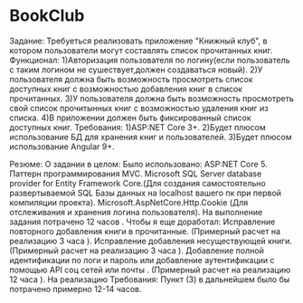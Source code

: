 # BookClub
Задание:
Требуеться реализовать приложение "Книжный клуб", в котором пользователи могут составлять список прочитанных книг.
Функционал:
1)Авторизация пользователя по логину(если пользователь с таким логином не сушествует,должен создаваться новый).
2)У пользователя должна быть возможность просмотреть список доступных книг с возможностью добавления книг в список прочитанных.
3)У пользователя должна быть возможность просмотреть свой список прочитынных книг с возможностью удаления книг из списка.
4)В приложении должен быть фиксированный список доступных книг.
Требования:
1)ASP:NET Core 3+.
2)Будет плюсом использование БД для хранения книг и пользователей.
3)Будет плюсом использование Angular 9+.

Резюме: О задании в целом: Было использовано: ASP:NET Core 5. Паттерн программирования MVC. Microsoft SQL Server database provider for Entity Framework Core.(Для создания самостоятельно развертываемой SQL Базы данных на localhost вашего пк при первой компиляции проекта). Microsoft.AspNetCore.Http.Cookie (Для отслеживания и хранения логина пользователя). На выполнение задания потрачено 12 часов . Чтобы я еще доработал: Исправление повторного добавления книги в прочитанные. (Примерный расчет на реализацию 3 часа ). Исправление добавления несуществующей книги.(Примерный расчет на реализацию 3 часа ). Добавление полной идентификации по логи и пароль или добавление аутентификации с помощью API соц сетей или почты . (Примерный расчет на реализацию 12 часа ). На реализацию Требования: Пункт (3) в дальнейшем было бы потрачено примерно 12-14 часов.

